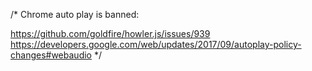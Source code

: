 /*
Chrome auto play is banned:

https://github.com/goldfire/howler.js/issues/939
https://developers.google.com/web/updates/2017/09/autoplay-policy-changes#webaudio
*/